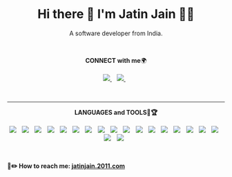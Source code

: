 <h1 align='center'>
  Hi there 👋 I'm Jatin Jain 👨‍💻
</h1>
 
<p align='center'>
  A software developer from India.
</p>
<br>
 
<p align='center'>
<b>CONNECT with me</b>🌍<br/><br/>
<a href="https://www.linkedin.com/in/jatin-jain-1aa819179/">
<img src="https://img.shields.io/badge/linkedin-%230077B5.svg?&style=for-the-badge&logo=linkedin&logoColor=white" />
</a>&nbsp;&nbsp;
        

<a href="https://www.instagram.com/jatin_____/">
<img src="https://img.shields.io/badge/Instagram-E4405F?style=for-the-badge&logo=instagram&logoColor=white" />        
</a>&nbsp;&nbsp;
</p>
 
<br>
<hr>
 
<p align='center'>
<b>LANGUAGES and TOOLS🎯🏆<br/><br/>
<a>
<img src="https://img.shields.io/badge/Java-ED8B00?style=for-the-badge&logo=java&logoColor=black" />
</a>&nbsp;&nbsp;
<a>
<img src="https://img.shields.io/badge/SpringBoot-40B5A4?style=for-the-badge&logo=Puppeteer&logoColor=white" />
</a>&nbsp;&nbsp;
<a>
<img src="https://img.shields.io/badge/HTML5-E34F26?style=for-the-badge&logo=html5&logoColor=white" />
</a>&nbsp;&nbsp;
<a>
<img src="https://img.shields.io/badge/CSS3-1572B6?style=for-the-badge&logo=css3&logoColor=white" />
</a>&nbsp;&nbsp;
<a>
<img src="https://img.shields.io/badge/JavaScript-323330?style=for-the-badge&logo=javascript&logoColor=F7DF1E" />
</a>&nbsp;&nbsp;
<a>
<img src="https://img.shields.io/badge/JS_DOM-0175C2?style=for-the-badge&logo=javascript&logoColor=yellow" />
</a>&nbsp;&nbsp;
<a>
<img src="https://img.shields.io/badge/Node.js-339933?style=for-the-badge&logo=nodedotjs&logoColor=white" />
</a>&nbsp;&nbsp;
<a>
<img src="https://img.shields.io/badge/React-20232A?style=for-the-badge&logo=react&logoColor=61DAFB" />
</a>&nbsp;&nbsp;
<a>
<img src="https://img.shields.io/badge/firebase-ffca28?style=for-the-badge&logo=firebase&logoColor=black" />
</a>&nbsp;&nbsp;
<a>
<img src="https://img.shields.io/badge/Redux_Toolkit-593D88?style=for-the-badge&logo=redux&logoColor=white" />
</a>&nbsp;&nbsp;
<a>
<img src="https://img.shields.io/badge/Express.js-000000?style=for-the-badge&logo=express&logoColor=white" />
</a>&nbsp;&nbsp;
<a>
<img src="https://img.shields.io/badge/MongoDB-4EA94B?style=for-the-badge&logo=mongodb&logoColor=white" />
</a>&nbsp;&nbsp;
<a>
<img src="https://img.shields.io/badge/Postman-FF6C37?style=for-the-badge&logo=Postman&logoColor=white" />
</a>&nbsp;&nbsp;
<a>
<img src="https://img.shields.io/badge/Mongoose-4EA94B?style=for-the-badge&logo=mongodb&logoColor=black" />
</a>&nbsp;&nbsp;
<a>
<img src="https://img.shields.io/badge/MySQL-563D7C?style=for-the-badge&logo=bootstrap&logoColor=white" />
</a>&nbsp;&nbsp;
<a>
<img src="https://img.shields.io/badge/REST_API-323330?style=for-the-badge&logo=json-web-tokens&logoColor=pink" />
</a>&nbsp;&nbsp;
<a>
<img src="https://img.shields.io/badge/GIT-ffca28?style=for-the-badge&logo=firebase&logoColor=black" />
</a>&nbsp;&nbsp;
<a>
<img src="https://img.shields.io/badge/Automation-F47521?style=for-the-badge&logo=crunchyroll&logoColor=black" />
</a>&nbsp;&nbsp;
<a>
<img src="https://img.shields.io/badge/web_scraping-8A4182?style=for-the-badge&logo=Jasmine&logoColor=yellow" />
</a>&nbsp;&nbsp;
</p>
 
<br>

 

📩✏️ How to reach me: <a href='mailto: jatinjain.2011@gmail.com'>jatinjain.2011.com</a>
</p>
